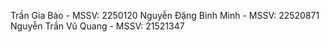 Trần Gia Bảo          - MSSV: 2250120
Nguyễn Đặng Bình Minh - MSSV: 22520871
Nguyễn Trần Vũ Quang  - MSSV: 21521347
